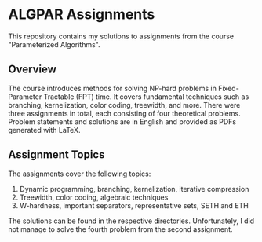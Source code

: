 # ALGPAR Assignments

This repository contains my solutions to assignments from the course
"Parameterized Algorithms".

## Overview

The course introduces methods for solving NP-hard problems in Fixed-Parameter
Tractable (FPT) time. It covers fundamental techniques such as branching,
kernelization, color coding, treewidth, and more. There were three assignments
in total, each consisting of four theoretical problems. Problem statements and
solutions are in English and provided as PDFs generated with LaTeX.

## Assignment Topics

The assignments cover the following topics:

1. Dynamic programming, branching, kernelization, iterative compression
2. Treewidth, color coding, algebraic techniques
3. W-hardness, important separators, representative sets, SETH and ETH

The solutions can be found in the respective directories. Unfortunately, I did
not manage to solve the fourth problem from the second assignment.
